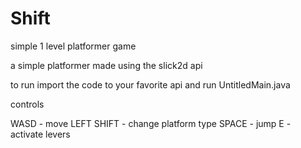 # Shift
simple 1 level platformer game

a simple platformer made using the slick2d api

to run import the code to your favorite api and run UntitledMain.java

controls

WASD - move
LEFT SHIFT - change platform type
SPACE - jump
E - activate levers
